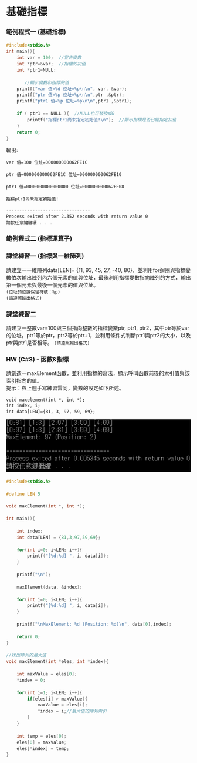 # 基礎指標

### 範例程式一 (基礎指標)

```c
#include<stdio.h>
int main(){
	int var = 100;  //宣告變數
	int *ptr=&var;  //指標的初值
	int *ptr1=NULL;
	
       //顯示變數和指標的值
	printf("var 值=%d 位址=%p\n\n", var, &var);
	printf("ptr 值=%p 位址=%p\n\n",ptr ,&ptr);
	printf("ptr1 值=%p 位址=%p\n\n",ptr1 ,&ptr1);
	
	if ( ptr1 == NULL ){  //NULL也可替換成0
		printf("指標ptr1尚未指定初始值!\n");  //顯示指標是否已經指定初值
	}
	return 0;
} 
```
輸出:
```
var 值=100 位址=000000000062FE1C

ptr 值=000000000062FE1C 位址=000000000062FE10

ptr1 值=0000000000000000 位址=000000000062FE08

指標ptr1尚未指定初始值!

--------------------------------
Process exited after 2.352 seconds with return value 0
請按任意鍵繼續 . . .
```    

### 範例程式二 (指標運算子)



### 課堂練習一 (指標與一維陣列)
請建立一一維陣列data[LEN]= {11, 93, 45, 27, -40, 80}，並利用for迴圈與指標變數依次輸出陣列內六個元素的值與位址，最後利用指標變數指向陣列的方式，輸出第一個元素與最後一個元素的值與位址。     
`(位址的位置保留符號：%p)`    
`(請遵照輸出格式)`

### 課堂練習二
請建立一整數var=100與三個指向整數的指標變數ptr, ptr1, ptr2，其中ptr等於var的位址，ptr1等於ptr，ptr2等於ptr+1，並利用條件式判斷ptr1與ptr2的大小，以及ptr與ptr1是否相等。 
`(請遵照輸出格式)` 

### HW (C#3) - 函數&指標        
請創造一maxElement函數，並利用指標的寫法，顯示呼叫函數前後的索引值與該索引指向的值。     
提示：與上週手寫練習雷同，變數的設定如下所述。  
```
void maxelement(int *, int *);      
int index, i;       
int data[LEN]={81, 3, 97, 59, 69};      
```
![](https://github.com/AuricTW/-programming/blob/main/picture/general/%E5%AF%A6%E7%BF%92%20W3%20%E4%BD%9C%E6%A5%AD.png)

```C
#include<stdio.h>

#define LEN 5

void maxElement(int *, int *);

int main(){

    int index;
    int data[LEN] = {81,3,97,59,69};

    for(int i=0; i<LEN; i++){
        printf("[%d:%d] ", i, data[i]);
    }

    printf("\n");

    maxElement(data, &index);

    for(int i=0; i<LEN; i++){
        printf("[%d:%d] ", i, data[i]);
    }

    printf("\nMaxElement: %d (Position: %d)\n", data[0],index);

    return 0;
}

//找出陣列的最大值
void maxElement(int *eles, int *index){

    int maxValue = eles[0];
    *index = 0;

    for(int i=1; i<LEN; i++){
        if(eles[i] > maxValue){
            maxValue = eles[i];
            *index = i;//最大值的陣列索引
        }
    }

    int temp = eles[0];
    eles[0] = maxValue;
    eles[*index] = temp;
}
```
